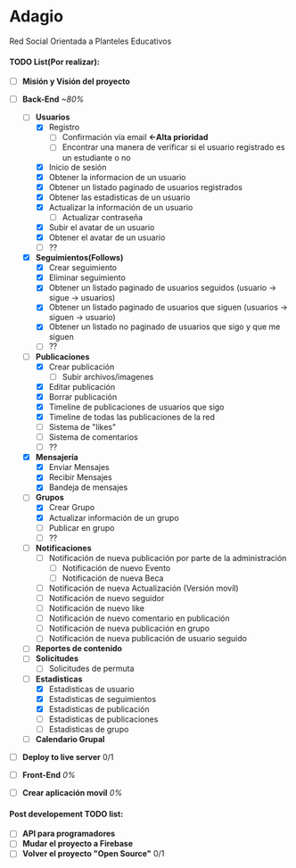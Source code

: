 # Adagio
Red Social Orientada a Planteles Educativos

#### TODO List(Por realizar):
- [ ] **Misión y Visión del proyecto**
- [ ] **Back-End** *~80%*
  - [ ] **Usuarios**
    - [x] Registro
      - [ ] Confirmación vía email **<-Alta prioridad**
      - [ ] Encontrar una manera de verificar si el usuario registrado es un estudiante o no
    - [x] Inicio de sesión
    - [x] Obtener la informacion de un usuario
    - [x] Obtener un listado paginado de usuarios registrados
    - [x] Obtener las estadisticas de un usuario
    - [x] Actualizar la información de un usuario
      - [ ] Actualizar contraseña
    - [x] Subir el avatar de un usuario
    - [x] Obtener el avatar de un usuario
    - [ ] ??
  - [x] **Seguimientos(Follows)**
    - [x] Crear seguimiento
    - [x] Eliminar seguimiento
    - [x] Obtener un listado paginado de usuarios seguidos (usuario -> sigue -> usuarios)
    - [x] Obtener un listado paginado de usuarios que siguen (usuarios -> siguen -> usuario)
    - [x] Obtener un listado no paginado de usuarios que sigo y que me siguen
    - [ ] ??
  - [ ] **Publicaciones**
    - [x] Crear publicación
      - [ ] Subir archivos/imagenes
    - [x] Editar publicación
    - [x] Borrar publicación
    - [x] Timeline de publicaciones de usuarios que sigo
    - [x] Timeline de todas las publicaciones de la red
    - [ ] Sistema de "likes"
    - [ ] Sistema de comentarios
    - [ ] ??
  - [x] **Mensajería**
    - [x] Enviar Mensajes
    - [x] Recibir Mensajes
    - [x] Bandeja de mensajes
  - [ ] **Grupos**
    - [x] Crear Grupo
    - [x] Actualizar información de un grupo
    - [ ] Publicar en grupo
    - [ ] ??
  - [ ] **Notificaciones**
    - [ ] Notificación de nueva publicación por parte de la administración
      - [ ] Notificación de nuevo Evento
      - [ ] Notificación de nueva Beca
    - [ ] Notificación de nueva Actualización (Versión movíl)
    - [ ] Notificación de nuevo seguidor
    - [ ] Notificación de nuevo like
    - [ ] Notificación de nuevo comentario en publicación
    - [ ] Notificación de nueva publicación en grupo
    - [ ] Notificación de nueva publicación de usuario seguido
  - [ ] **Reportes de contenido**
  - [ ] **Solicitudes**
    - [ ] Solicitudes de permuta
  - [ ] **Estadisticas**
    - [x] Estadisticas de usuario
    - [x] Estadisticas de seguimientos
    - [x] Estadisticas de publicación
    - [ ] Estadisticas de publicaciones
    - [ ] Estadisticas de grupo
  - [ ] **Calendario Grupal**
  
- [ ] **Deploy to live server** 0/1

- [ ] **Front-End** *0%*

- [ ] **Crear aplicación movíl** *0%*

#### Post developement TODO list:
- [ ] **API para programadores**
- [ ] **Mudar el proyecto a Firebase**
- [ ] **Volver el proyecto "Open Source"** 0/1

